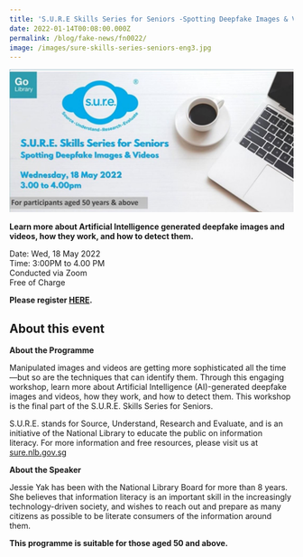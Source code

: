 ```yaml
---
title: 'S.U.R.E Skills Series for Seniors -Spotting Deepfake Images & Videos'
date: 2022-01-14T00:08:00.000Z
permalink: /blog/fake-news/fn0022/
image: /images/sure-skills-series-seniors-eng3.jpg
---
```


![](/images/sure-skills-series-seniors-eng3.JPG)

**Learn more about Artificial Intelligence generated deepfake images and videos, how they work, and how to detect them.**

Date: Wed, 18 May 2022 <br>Time: 3:00PM to 4.00 PM<br>Conducted via Zoom<br>Free of Charge

**Please register [HERE](https://www.eventbrite.sg/e/sure-skills-series-for-seniors-spotting-deepfake-images-videos-tickets-244277178617).**



## About this event

**About the Programme**

Manipulated images and videos are getting more sophisticated all the time—but so are the techniques that can identify them. Through this engaging workshop, learn more about Artificial Intelligence (AI)-generated deepfake images and videos, how they work, and how to detect them. This workshop is the final part of the S.U.R.E. Skills Series for Seniors.



S.U.R.E. stands for Source, Understand, Research and Evaluate, and is an initiative of the National Library to educate the public on information literacy. For more information and free resources, please visit us at [sure.nlb.gov.sg](https://sure.nlb.gov.sg/)



**About the Speaker**

Jessie Yak has been with the National Library Board for more than 8 years. She believes that information literacy is an important skill in the increasingly technology-driven society, and wishes to reach out and prepare as many citizens as possible to be literate consumers of the information around them.

**This programme is suitable for those aged 50 and above.** 

